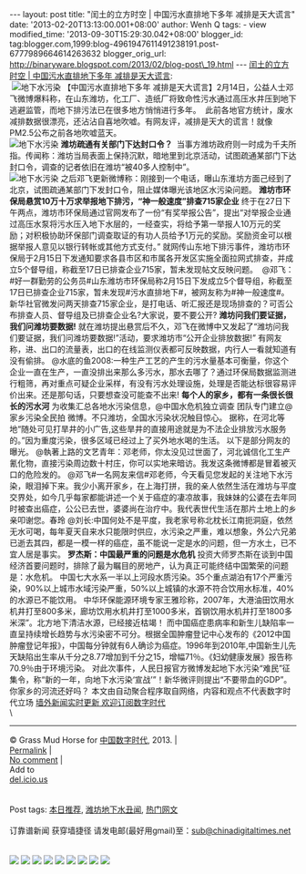 --- layout: post title: "闰土的立方时空 | 中国污水直排地下多年
减排是天大谎言" date: '2013-02-20T13:13:00.001+08:00' author: Wenh Q
tags: - view modified\_time: '2013-09-30T15:29:30.042+08:00'
blogger\_id:
tag:blogger.com,1999:blog-4961947611491238191.post-6777989664614263632
blogger\_orig\_url:
http://binaryware.blogspot.com/2013/02/blog-post\_19.html ---
[闰土的立方时空 | 中国污水直排地下多年
减排是天大谎言](http://feedproxy.google.com/~r/chinagfwblog/~3/OdSrBbypUxo/):
\
 ![地下水污染](http://photo.l99.com/bigger/01/1361169507294_h6k1qt.jpg)
【中国污水直排地下多年
减排是天大谎言】2月14日，公益人士邓飞微博爆料称，在山东潍坊，化工厂、造纸厂将致命性污水通过高压水井压到地下逃避监管，而地下排污法已在很多地方悄悄进行多年。
 此前各地官方统计，废水减排数据很漂亮，还沾沾自喜地吹嘘。有网友评，减排是天大的谎言！就像PM2.5公布之前各地吹嘘蓝天。
\
![地下水污染](http://photo.l99.com/bigger/30/1361169514856_w39f21.jpg)
**潍坊疏通有关部门下达封口令？**
 当事方潍坊政府则一时成为千夫所指。传闻称：潍坊当局表面上保持沉默，暗地里到北京活动，试图疏通某部门下达封口令，调查的记者依旧在潍坊“被40多人控制中”。
\
![地下水污染](http://photo.l99.com/bigger/31/1361169522763_04mg8r.jpg)
之后邓飞更新微博称：刚接到一个电话，曝山东淮坊方面己经到了北京，试图疏通某部门下发封口令，阻止媒体曝光该地区水污染问题。
**潍坊市环保局悬赏10万十万求举报地下排污，“神一般速度”排查715家企业**
终于在27日下午两点，潍坊市环保局通过官网发布了一份“有奖举报公告”，提出“对举报企业通过高压水泵将污水压入地下水层的，一经查实，将给予第一举报人10万元的奖励；对积极协助环保部门调查取证的有功人员给予1万元的奖励。奖励资金可以根据举报人意见以银行转帐或其他方式支付。”
就网传山东地下排污事件，潍坊市环保局于2月15日下发通知要求各县市区和市属各开发区实施全面拉网式排查，并成立5个督导组，称截至17日已排查企业715家，暂未发现帖文反映问题。
 @邓飞：\#好一群勤劳的公务员\#山东潍坊市环保局称2月15日下发成立5个督导组，称截至17日已排查企业715家，暂未发现\#污水直排地下\#，被网友称为\#神一般速度\#。新华社官微发问两天排查715家企业，是打电话、听汇报还是现场排查的？可否公布排查人员、督导组及已排查企业名?大家说，要不要公开?
**潍坊问我们要证据，我们问潍坊要数据!**
就在潍坊提出悬赏后不久，邓飞在微博中又发起了“潍坊问我们要证据，我们问潍坊要数据!”活动，要求潍坊市“公开企业排放数据!”
有网友称，进、出口的流量表，出口的在线监测仪表都可反映数据，内行人一看就知道有没有偷排。
@水底的鱼2008:一种生产工艺的产生的污水量基本可衡量，你这个企业一直在生产，一直没排出来那么多污水，那水去哪了？通过环保局数据监测进行粗筛，再对重点可疑企业采样，有没有污水处理设施，处理是否能达标很容易评价出来。还是那句话，只要想查没可能查不出来!
**每个人的家乡，都有一条很长很长的污水河**
为收集汇总各地水污染信息，@中国水危机独立调查
团队专门建立@家乡污染全民拍 微博。不只潍坊，全国水污染状况触目惊心。
据称，在河北等地“随处可见打旱井的小广告,这些旱井的直接用途就是为不法企业排放污水服务的。”因为重度污染，很多区域已经过上了买外地水喝的生活。
以下是部分网友的曝光。
@執著上路的文艺青年：邓老师，你太没见过世面了，河北诚信化工生产氰化物，直接污染周边数十村庄，你可以实地来暗访。我发这条微博都是冒着被灭口的危险发的。
@邓飞\#一名网友来信\#邓老师，今天看见您发起的关注地下水污染，眼泪掉下来。我少小离开家乡，在上海打拼，我的亲人依然生活在潍坊与平度交界处，如今几乎每家都能讲述一个关于癌症的凄凉故事，我妹妹的公婆在去年同时被查出癌症，公公已去世，婆婆尚在治疗中。我代表世代生活在那片土地上的乡亲叩谢您。春玲
@刘长:中国何处不是平度，我老家号称北枕长江南扼洞庭，依然无水可喝，每年夏天自来水只能限时供应，水污染之严重，难以想象，外公六兄弟已逝去其四，都是一模一样的癌症，虽不能说一定是水的问题，但一方水土，已不宜人居是事实。
**罗杰斯：中国最严重的问题是水危机**
投资大师罗杰斯在谈到中国经济首要问题时，排除了最为瞩目的房地产，认为真正可能终结中国繁荣的问题是：水危机。
中国七大水系一半以上河段水质污染。35个重点湖泊有17个严重污染，90%以上城市水域污染严重，50%以上城镇的水源不符合饮用水标准，40%的水源已不能饮用。
中华环保能源环境专家王雅珍称，2007年，大港油田饮用水机井打至800多米，廊坊饮用水机井打至1000多米，首钢饮用水机井打至1800多米深”。北方地下清洁水源，已经接近枯竭！
而中国癌症患病率和新生儿缺陷率一直呈持续增长趋势与水污染密不可分。根据全国肿瘤登记中心发布的《2012中国肿瘤登记年报》，中国每分钟就有6人确诊为癌症。1996年到2010年,中国新生儿先天缺陷出生率从千分之8.77增加到千分之15，增幅71％。《妇幼健康发展》报告称70.9％由于环境污染。
对此次事件，人民日报官方微博发起地下水污染“难民”征集令，称“新的一年，向地下水污染‘宣战’”！新华微评则提出“不要带血的GDP”。
你家乡的河流还好吗？
本文由自动聚合程序取自网络，内容和观点不代表数字时代立场
[墙外新闻实时更新 欢迎订阅数字时代](http://eepurl.com/mstlf)\
\

* * * * *

© Grass Mud Horse for [中国数字时代](https://meilizhongguo.biz/chinese),
2013. |\
[Permalink](https://meilizhongguo.biz/chinese/2013/02/%e4%b8%ad%e5%9b%bd%e6%b1%a1%e6%b0%b4%e7%9b%b4%e6%8e%92%e5%9c%b0%e4%b8%8b%e5%a4%9a%e5%b9%b4-%e5%87%8f%e6%8e%92%e6%98%af%e5%a4%a9%e5%a4%a7%e8%b0%8e%e8%a8%80/)
|\
[No
comment](https://meilizhongguo.biz/chinese/2013/02/%e4%b8%ad%e5%9b%bd%e6%b1%a1%e6%b0%b4%e7%9b%b4%e6%8e%92%e5%9c%b0%e4%b8%8b%e5%a4%9a%e5%b9%b4-%e5%87%8f%e6%8e%92%e6%98%af%e5%a4%a9%e5%a4%a7%e8%b0%8e%e8%a8%80/#comments)
|\
Add to\
[del.icio.us](http://del.icio.us/post?url=https://meilizhongguo.biz/chinese/2013/02/%e4%b8%ad%e5%9b%bd%e6%b1%a1%e6%b0%b4%e7%9b%b4%e6%8e%92%e5%9c%b0%e4%b8%8b%e5%a4%9a%e5%b9%b4-%e5%87%8f%e6%8e%92%e6%98%af%e5%a4%a9%e5%a4%a7%e8%b0%8e%e8%a8%80/&title=%E9%97%B0%E5%9C%9F%E7%9A%84%E7%AB%8B%E6%96%B9%E6%97%B6%E7%A9%BA%20%7C%20%E4%B8%AD%E5%9B%BD%E6%B1%A1%E6%B0%B4%E7%9B%B4%E6%8E%92%E5%9C%B0%E4%B8%8B%E5%A4%9A%E5%B9%B4%20%E5%87%8F%E6%8E%92%E6%98%AF%E5%A4%A9%E5%A4%A7%E8%B0%8E%E8%A8%80)\
\
\
Post tags:
[本日推荐](https://meilizhongguo.biz/chinese/tag/%e6%9c%ac%e6%97%a5%e6%8e%a8%e8%8d%90/?category=10466),
[潍坊地下水丑闻](https://meilizhongguo.biz/chinese/tag/%e6%bd%8d%e5%9d%8a%e5%9c%b0%e4%b8%8b%e6%b0%b4%e4%b8%91%e9%97%bb/?category=10466),
[热门网文](https://meilizhongguo.biz/chinese/tag/%e7%83%ad%e9%97%a8%e7%bd%91%e6%96%87/?category=10466)\
\
订靠谱新闻 获穿墙捷径
请发电邮(最好用gmail)至：sub@chinadigitaltimes.net\
\
\
[![](http://feeds.feedburner.com/~ff/chinagfwblog?d=yIl2AUoC8zA)](http://feeds.feedburner.com/~ff/chinagfwblog?a=OdSrBbypUxo:8hd2QivuHIo:yIl2AUoC8zA)
[![](http://feeds.feedburner.com/~ff/chinagfwblog?i=OdSrBbypUxo:8hd2QivuHIo:-BTjWOF_DHI)](http://feeds.feedburner.com/~ff/chinagfwblog?a=OdSrBbypUxo:8hd2QivuHIo:-BTjWOF_DHI)
[![](http://feeds.feedburner.com/~ff/chinagfwblog?i=OdSrBbypUxo:8hd2QivuHIo:F7zBnMyn0Lo)](http://feeds.feedburner.com/~ff/chinagfwblog?a=OdSrBbypUxo:8hd2QivuHIo:F7zBnMyn0Lo)
[![](http://feeds.feedburner.com/~ff/chinagfwblog?i=OdSrBbypUxo:8hd2QivuHIo:V_sGLiPBpWU)](http://feeds.feedburner.com/~ff/chinagfwblog?a=OdSrBbypUxo:8hd2QivuHIo:V_sGLiPBpWU)
[![](http://feeds.feedburner.com/~ff/chinagfwblog?d=qj6IDK7rITs)](http://feeds.feedburner.com/~ff/chinagfwblog?a=OdSrBbypUxo:8hd2QivuHIo:qj6IDK7rITs)
[![](http://feeds.feedburner.com/~ff/chinagfwblog?d=l6gmwiTKsz0)](http://feeds.feedburner.com/~ff/chinagfwblog?a=OdSrBbypUxo:8hd2QivuHIo:l6gmwiTKsz0)
[![](http://feeds.feedburner.com/~ff/chinagfwblog?i=OdSrBbypUxo:8hd2QivuHIo:gIN9vFwOqvQ)](http://feeds.feedburner.com/~ff/chinagfwblog?a=OdSrBbypUxo:8hd2QivuHIo:gIN9vFwOqvQ)
[![](http://feeds.feedburner.com/~ff/chinagfwblog?d=TzevzKxY174)](http://feeds.feedburner.com/~ff/chinagfwblog?a=OdSrBbypUxo:8hd2QivuHIo:TzevzKxY174)
![](http://feeds.feedburner.com/~r/chinagfwblog/~4/OdSrBbypUxo)
